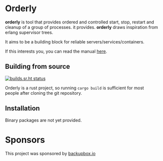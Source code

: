 # Orderly

**orderly** is tool that provides ordered and controlled start, stop,
restart and cleanup of a group of processes. it provides. **orderly**
draws inspiration from erlang supervisor trees.

It aims to be a building block for reliable servers/services/containers.

If this interests you, you can read the manual [here](man/orderly.1.md).

## Building from source

[![builds.sr.ht
status](https://builds.sr.ht/~ach/orderly.svg)](https://builds.sr.ht/~ach/orderly?)

Orderly is a rust project, so running `cargo build` is sufficient for
most people after cloning the git repository.

## Installation

Binary packages are not yet provided.

# Sponsors

This project was sponsored by [backupbox.io](https://backupbox.io)